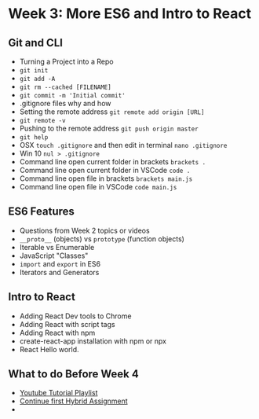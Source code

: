 # Week 3: More ES6 and Intro to React

## Git and CLI <Badge text="30 mins" />

- Turning a Project into a Repo
- `git init`
- `git add -A`
- `git rm --cached [FILENAME]`
- `git commit -m 'Initial commit'`
- .gitignore files why and how
- Setting the remote address `git remote add origin [URL]`
- `git remote -v`
- Pushing to the remote address `git push origin master`
- `git help`
- OSX `touch .gitignore` and then edit in terminal `nano .gitignore`
- Win 10 `nul > .gitignore` 
- Command line open current folder in brackets `brackets .`
- Command line open current folder in VSCode `code .`
- Command line open file in brackets `brackets main.js`
- Command line open file in VSCode `code main.js`

## ES6 Features <Badge text="90 mins" />

- Questions from Week 2 topics or videos
- `__proto__` (objects) vs `prototype` (function objects)
- Iterable vs Enumerable
- JavaScript "Classes"
- `import` and `export` in ES6
- Iterators and Generators

## Intro to React <Badge text="30 mins" />

- Adding React Dev tools to Chrome
- Adding React with script tags
- Adding React with npm
- create-react-app installation with npm or npx
- React Hello world.


## What to do Before Week 4 <Badge text="90 mins" />

- [Youtube Tutorial Playlist]()
- [Continue first Hybrid Assignment](/assignments/)
- 